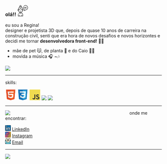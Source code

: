 ### olá!! <img src="https://github.com/reginokaa/reginokaa/blob/cbadf6b7327b3626d827e6e407495d37f3b1a2bc/030-hi.png" width="35"></img>


eu sou a Regina!  
designer e projetista 3D que, depois de quase 10 anos de carreira na construção civil, senti que era hora de novos desafios e novos horizontes e decidi me tornar **desenvolvedora front-end!** 👩‍💻

- mãe de pet 😽, de planta 🌱 e do Caio 👦🏼
- movida a música 🎧 ~🎶

<img src="https://media.giphy.com/media/LMcB8XospGZO8UQq87/giphy.gif" width="500px" align="center"></img>


***
skills:


<img src="https://raw.githubusercontent.com/devicons/devicon/master/icons/html5/html5-original.svg" width="35"></img>
<img src="https://raw.githubusercontent.com/devicons/devicon/master/icons/css3/css3-original.svg" width="35"></img>
<img src="https://raw.githubusercontent.com/devicons/devicon/master/icons/javascript/javascript-original.svg" width="35"></img>
<img src="https://cdn.worldvectorlogo.com/logos/bootstrap-5-1.svg" width="35"></img>
<img src="https://angular.kr/assets/images/logos/angularjs/AngularJS-Shield.svg" width="35"></img>
***

<img width="400px" align="left" src="https://github-readme-stats.vercel.app/api/top-langs/?username=reginokaa&hide=html&layout=compact&theme=buefy"/> 


onde me encontrar:

<a href="https://www.linkedin.com/in/rfonseca87"><img src="https://github.com/reginokaa/reginokaa/blob/cbadf6b7327b3626d827e6e407495d37f3b1a2bc/016-linkedin-2.png" width="18"></img></a> [LinkedIn](https://www.linkedin.com/in/rfonseca87)  
<a href="https://www.instagram.com/reginokaa/"><img src="https://github.com/reginokaa/reginokaa/blob/main/023-instagram-logo.png" width="18"></img></a> [Instagram](https://www.instagram.com/reginokaa/)  
<a href="mailto:rfonseca87@hotmail.com"><img src="https://github.com/reginokaa/reginokaa/blob/main/022-email-1.png" width="18"></img></a> [Email](mailto:rfonseca87@hotmail.com)    

***

<img src="https://camo.githubusercontent.com/ed55c707fda76a586e183909c9501bd6cad8fc249efdc5a634ff85aa23584ea2/68747470733a2f2f696d672e736869656c64732e696f2f62616467652f436f64652532304c696b65253230612532304769726c2d2546302539462539362541342d626c756576696f6c65743f7374796c653d666f722d7468652d6261646765"></img>



<!--
**reginokaa/reginokaa** is a ✨ _special_ ✨ repository because its `README.md` (this file) appears on your GitHub profile.

Here are some ideas to get you started:

- 🔭 I’m currently working on ...
- 🌱 I’m currently learning ...
- 👯 I’m looking to collaborate on ...
- 🤔 I’m looking for help with ...
- 💬 Ask me about ...
- 📫 How to reach me: ...
- 😄 Pronouns: ...
- ⚡ Fun fact: ...
-->

